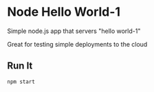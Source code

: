 # Node Hello World-1

Simple node.js app that servers "hello world-1"

Great for testing simple deployments to the cloud

## Run It

`npm start`
